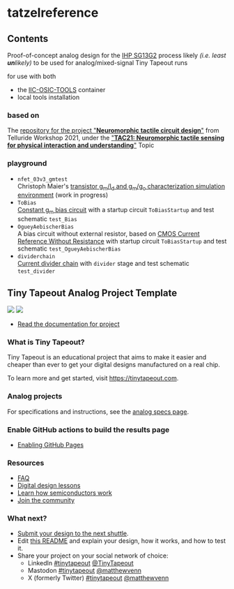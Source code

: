 # tatzelreference

## Contents

Proof-of-concept analog design for the [IHP SG13G2](https://ihp-open-pdk-docs.readthedocs.io/en/latest/) process 
likely *(i.e. least **un**likely)* to be used for analog/mixed-signal Tiny Tapeout runs

for use with both
* the [IIC-OSIC-TOOLS](https://github.com/iic-jku/IIC-OSIC-TOOLS) container  
* local tools installation  

### based on

The [repository for the project "**Neuromorphic tactile circuit design**"](https://github.com/tatzelbrumm/sky130_TAC3/tree/tatzelbranch) from
Telluride Workshop 2021, under the 
["**TAC21: Neuromorphic tactile sensing for physical interaction and understanding**"](https://neutouch.eu/events/tac21) Topic

### playground

* `nfet_03v3_gmtest`  
Christoph Maier's [transistor g<sub>m</sub>/I<sub>d</sub> and g<sub>m</sub>/g<sub>o</sub> characterization simulation environment](https://bitbucket.org/cmucsd/circuitikz-demo/src/master/) (work in progress)
* `ToBias`  
[Constant g<sub>m</sub> bias circuit](https://github.com/tatzelbrumm/sky130_TAC3/blob/tatzelbranch/DoNotLitter/biasgenSlides.pdf) with a startup circuit `ToBiasStartup` and test schematic `test_Bias`
* `OgueyAebischerBias`  
A bias circuit without external resistor, based on
[CMOS Current Reference Without Resistance](https://ieeexplore.ieee.org/abstract/document/597305)
with startup circuit `ToBiasStartup` and test schematic `test_OgueyAebischerBias`
* `dividerchain`  
[Current divider chain](https://github.com/tatzelbrumm/sky130_TAC3/blob/tatzelbranch/DoNotLitter/biasgenSlides.pdf) with `divider` stage and test schematic `test_divider`


## Tiny Tapeout Analog Project Template

![](../../workflows/gds/badge.svg) ![](../../workflows/docs/badge.svg)

- [Read the documentation for project](docs/info.md)

### What is Tiny Tapeout?

Tiny Tapeout is an educational project that aims to make it easier and cheaper than ever to get your digital designs manufactured on a real chip.

To learn more and get started, visit https://tinytapeout.com.

### Analog projects

For specifications and instructions, see the [analog specs page](https://tinytapeout.com/specs/analog/).

### Enable GitHub actions to build the results page

- [Enabling GitHub Pages](https://tinytapeout.com/faq/#my-github-action-is-failing-on-the-pages-part)

### Resources

- [FAQ](https://tinytapeout.com/faq/)
- [Digital design lessons](https://tinytapeout.com/digital_design/)
- [Learn how semiconductors work](https://tinytapeout.com/siliwiz/)
- [Join the community](https://tinytapeout.com/discord)

### What next?

- [Submit your design to the next shuttle](https://app.tinytapeout.com/).
- Edit [this README](README.md) and explain your design, how it works, and how to test it.
- Share your project on your social network of choice:
  - LinkedIn [#tinytapeout](https://www.linkedin.com/search/results/content/?keywords=%23tinytapeout) [@TinyTapeout](https://www.linkedin.com/company/100708654/)
  - Mastodon [#tinytapeout](https://chaos.social/tags/tinytapeout) [@matthewvenn](https://chaos.social/@matthewvenn)
  - X (formerly Twitter) [#tinytapeout](https://twitter.com/hashtag/tinytapeout) [@matthewvenn](https://twitter.com/matthewvenn)
